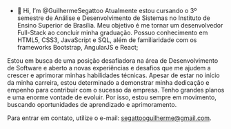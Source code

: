 - 👋 Hi, I’m @GuilhermeSegattoo Atualmente estou cursando o 3º semestre de Análise e Desenvolvimento de Sistemas no Instituto de Ensino Superior de Brasília. Meu objetivo é me tornar um desenvolvedor Full-Stack ao concluir minha graduação. Possuo conhecimento em HTML5, CSS3, JavaScript e SQL, além de familiaridade com os frameworks Bootstrap, AngularJS e React;

Estou em busca de uma posição desafiadora na área de Desenvolvimento de Software e aberto a novas experiências e desafios que me ajudem a crescer e aprimorar minhas habilidades técnicas. Apesar de estar no início da minha carreira, estou determinado a demonstrar minha dedicação e empenho para contribuir com o sucesso da empresa. Tenho grandes planos e uma enorme vontade de evoluir. Por isso, estou sempre em movimento, buscando oportunidades de aprendizado e aprimoramento.

Para entrar em contato, utilize o e-mail: segattooguilherme@gmail.com.
